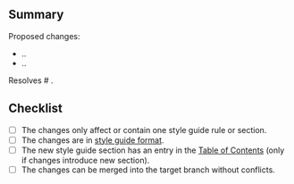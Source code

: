 ## Summary

Proposed changes:

* ..
* ..

Resolves # .

## Checklist

* [ ] The changes only affect or contain one style guide rule or section.
* [ ] The changes are in [style guide format](https://github.com/voorhoede/riotjs-style-guide/blob/master/CONTRIBUTING.md#format).
* [ ] The new style guide section has an entry in the [Table of Contents](https://github.com/voorhoede/riotjs-style-guide/blob/master/README.md#table-of-contents) (only if changes introduce new section).
* [ ] The changes can be merged into the target branch without conflicts. 
